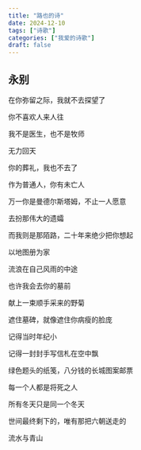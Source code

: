 ```yaml
---
title: "路也的诗"
date: 2024-12-10
tags: ["诗歌"]
categories: ["我爱的诗歌"]
draft: false
---
```


## 永别

在你弥留之际，我就不去探望了

你不喜欢人来人往

我不是医生，也不是牧师

无力回天

你的葬礼，我也不去了

作为普通人，你有未亡人

万一你是曼德尔斯塔姆，不止一人愿意

去扮那伟大的遗孀

而我则是那陌路，二十年来绝少把你想起

以地图册为家

流浪在自己风雨的中途

也许我会去你的墓前

献上一束顺手采来的野菊

遮住墓碑，就像遮住你病瘦的脸庞

记得当时年纪小

记得一封封手写信札在空中飘

绿色题头的纸笺，八分钱的长城图案邮票

每一个人都是将死之人

所有冬天只是同一个冬天

世间最终剩下的，唯有那把六朝送走的

流水与青山